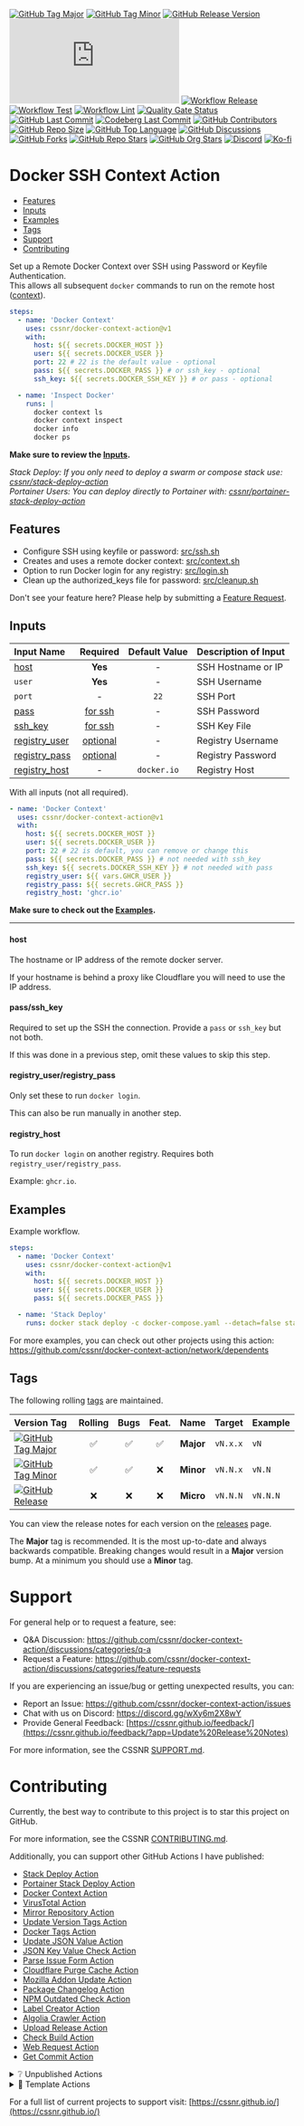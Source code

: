 [![GitHub Tag Major](https://img.shields.io/github/v/tag/cssnr/docker-context-action?sort=semver&filter=!v*.*&logo=git&logoColor=white&labelColor=585858&label=%20)](https://github.com/cssnr/docker-context-action/tags)
[![GitHub Tag Minor](https://img.shields.io/github/v/tag/cssnr/docker-context-action?sort=semver&filter=!v*.*.*&logo=git&logoColor=white&labelColor=585858&label=%20)](https://github.com/cssnr/docker-context-action/releases)
[![GitHub Release Version](https://img.shields.io/github/v/release/cssnr/docker-context-action?logo=git&logoColor=white&labelColor=585858&label=%20)](https://github.com/cssnr/docker-context-action/releases/latest)
[![GitHub Dist Size](https://img.shields.io/github/size/cssnr/docker-context-action/dist%2Findex.js?logo=bookstack&logoColor=white&label=dist%20size)](https://github.com/cssnr/docker-context-action/blob/master/src)
[![Workflow Release](https://img.shields.io/github/actions/workflow/status/cssnr/docker-context-action/release.yaml?logo=cachet&label=release)](https://github.com/cssnr/docker-context-action/actions/workflows/release.yaml)
[![Workflow Test](https://img.shields.io/github/actions/workflow/status/cssnr/docker-context-action/test.yaml?logo=cachet&label=test)](https://github.com/cssnr/docker-context-action/actions/workflows/test.yaml)
[![Workflow Lint](https://img.shields.io/github/actions/workflow/status/cssnr/docker-context-action/lint.yaml?logo=cachet&label=lint)](https://github.com/cssnr/docker-context-action/actions/workflows/lint.yaml)
[![Quality Gate Status](https://sonarcloud.io/api/project_badges/measure?project=cssnr_docker-context-action&metric=alert_status)](https://sonarcloud.io/summary/new_code?id=cssnr_docker-context-action)
[![GitHub Last Commit](https://img.shields.io/github/last-commit/cssnr/docker-context-action?logo=github&label=updated)](https://github.com/cssnr/docker-context-action/pulse)
[![Codeberg Last Commit](https://img.shields.io/gitea/last-commit/cssnr/docker-context-action/master?gitea_url=https%3A%2F%2Fcodeberg.org%2F&logo=codeberg&logoColor=white&label=updated)](https://codeberg.org/cssnr/docker-context-action)
[![GitHub Contributors](https://img.shields.io/github/contributors-anon/cssnr/docker-context-action?logo=github)](https://github.com/cssnr/docker-context-action/graphs/contributors)
[![GitHub Repo Size](https://img.shields.io/github/repo-size/cssnr/docker-context-action?logo=bookstack&logoColor=white&label=repo%20size)](https://github.com/cssnr/docker-context-action?tab=readme-ov-file#readme)
[![GitHub Top Language](https://img.shields.io/github/languages/top/cssnr/docker-context-action?logo=sharp&logoColor=white)](https://github.com/cssnr/docker-context-action)
[![GitHub Discussions](https://img.shields.io/github/discussions/cssnr/docker-context-action?logo=github)](https://github.com/cssnr/docker-context-action/discussions)
[![GitHub Forks](https://img.shields.io/github/forks/cssnr/docker-context-action?style=flat&logo=github)](https://github.com/cssnr/docker-context-action/forks)
[![GitHub Repo Stars](https://img.shields.io/github/stars/cssnr/docker-context-action?style=flat&logo=github)](https://github.com/cssnr/docker-context-action/stargazers)
[![GitHub Org Stars](https://img.shields.io/github/stars/cssnr?style=flat&logo=github&label=org%20stars)](https://cssnr.github.io/)
[![Discord](https://img.shields.io/discord/899171661457293343?logo=discord&logoColor=white&label=discord&color=7289da)](https://discord.gg/wXy6m2X8wY)
[![Ko-fi](https://img.shields.io/badge/Ko--fi-72a5f2?logo=kofi&label=support)](https://ko-fi.com/cssnr)

# Docker SSH Context Action

- [Features](#Features)
- [Inputs](#Inputs)
- [Examples](#Examples)
- [Tags](#Tags)
- [Support](#Support)
- [Contributing](#Contributing)

Set up a Remote Docker Context over SSH using Password or Keyfile Authentication.  
This allows all subsequent `docker` commands to run on the remote host ([context](https://docs.docker.com/engine/manage-resources/contexts/)).

```yaml
steps:
  - name: 'Docker Context'
    uses: cssnr/docker-context-action@v1
    with:
      host: ${{ secrets.DOCKER_HOST }}
      user: ${{ secrets.DOCKER_USER }}
      port: 22 # 22 is the default value - optional
      pass: ${{ secrets.DOCKER_PASS }} # or ssh_key - optional
      ssh_key: ${{ secrets.DOCKER_SSH_KEY }} # or pass - optional

  - name: 'Inspect Docker'
    runs: |
      docker context ls
      docker context inspect
      docker info
      docker ps
```

**Make sure to review the [Inputs](#Inputs).**

_Stack Deploy: If you only need to deploy a swarm or compose stack use: [cssnr/stack-deploy-action](https://github.com/cssnr/stack-deploy-action)_  
_Portainer Users: You can deploy directly to Portainer with: [cssnr/portainer-stack-deploy-action](https://github.com/cssnr/portainer-stack-deploy-action)_

## Features

- Configure SSH using keyfile or password: [src/ssh.sh](src/ssh.sh)
- Creates and uses a remote docker context: [src/context.sh](src/context.sh)
- Option to run Docker login for any registry: [src/login.sh](src/login.sh)
- Clean up the authorized_keys file for password: [src/cleanup.sh](src/cleanup.sh)

Don't see your feature here? Please help by submitting a [Feature Request](https://github.com/cssnr/docker-context-action/discussions/categories/feature-requests).

## Inputs

| Input&nbsp;Name                              |                Required                 | Default&nbsp;Value | Description&nbsp;of&nbsp;Input |
| :------------------------------------------- | :-------------------------------------: | :----------------: | :----------------------------- |
| [host](#host)                                |                 **Yes**                 |         -          | SSH Hostname or IP             |
| `user`                                       |                 **Yes**                 |         -          | SSH Username                   |
| `port`                                       |                    -                    |        `22`        | SSH Port                       |
| [pass](#passssh_key)                         |         [for ssh](#passssh_key)         |         -          | SSH Password                   |
| [ssh_key](#passssh_key)                      |         [for ssh](#passssh_key)         |         -          | SSH Key File                   |
| [registry_user](#registry_userregistry_pass) | [optional](#registry_userregistry_pass) |         -          | Registry Username              |
| [registry_pass](#registry_userregistry_pass) | [optional](#registry_userregistry_pass) |         -          | Registry Password              |
| [registry_host](#registry_host)              |                    -                    |    `docker.io`     | Registry Host                  |

With all inputs (not all required).

```yaml
- name: 'Docker Context'
  uses: cssnr/docker-context-action@v1
  with:
    host: ${{ secrets.DOCKER_HOST }}
    user: ${{ secrets.DOCKER_USER }}
    port: 22 # 22 is default, you can remove or change this
    pass: ${{ secrets.DOCKER_PASS }} # not needed with ssh_key
    ssh_key: ${{ secrets.DOCKER_SSH_KEY }} # not needed with pass
    registry_user: ${{ vars.GHCR_USER }}
    registry_pass: ${{ secrets.GHCR_PASS }}
    registry_host: 'ghcr.io'
```

**Make sure to check out the [Examples](#Examples).**

---

#### host

The hostname or IP address of the remote docker server.

If your hostname is behind a proxy like Cloudflare you will need to use the IP address.

#### pass/ssh_key

Required to set up the SSH the connection. Provide a `pass` or `ssh_key` but not both.

If this was done in a previous step, omit these values to skip this step.

#### registry_user/registry_pass

Only set these to run `docker login`.

This can also be run manually in another step.

#### registry_host

To run `docker login` on another registry. Requires both `registry_user/registry_pass`.

Example: `ghcr.io`.

## Examples

Example workflow.

```yaml
steps:
  - name: 'Docker Context'
    uses: cssnr/docker-context-action@v1
    with:
      host: ${{ secrets.DOCKER_HOST }}
      user: ${{ secrets.DOCKER_USER }}
      pass: ${{ secrets.DOCKER_PASS }}

  - name: 'Stack Deploy'
    runs: docker stack deploy -c docker-compose.yaml --detach=false stack-name
```

For more examples, you can check out other projects using this action:  
https://github.com/cssnr/docker-context-action/network/dependents

## Tags

The following rolling [tags](https://github.com/cssnr/docker-context-action/tags) are maintained.

| Version&nbsp;Tag                                                                                                                                                                                                           | Rolling | Bugs | Feat. |   Name    |  Target  | Example  |
| :------------------------------------------------------------------------------------------------------------------------------------------------------------------------------------------------------------------------- | :-----: | :--: | :---: | :-------: | :------: | :------- |
| [![GitHub Tag Major](https://img.shields.io/github/v/tag/cssnr/docker-context-action?sort=semver&filter=!v*.*&style=for-the-badge&label=%20&color=44cc10)](https://github.com/cssnr/docker-context-action/releases/latest) |   ✅    |  ✅  |  ✅   | **Major** | `vN.x.x` | `vN`     |
| [![GitHub Tag Minor](https://img.shields.io/github/v/tag/cssnr/docker-context-action?sort=semver&filter=!v*.*.*&style=for-the-badge&label=%20&color=blue)](https://github.com/cssnr/docker-context-action/releases/latest) |   ✅    |  ✅  |  ❌   | **Minor** | `vN.N.x` | `vN.N`   |
| [![GitHub Release](https://img.shields.io/github/v/release/cssnr/docker-context-action?style=for-the-badge&label=%20&color=red)](https://github.com/cssnr/docker-context-action/releases/latest)                           |   ❌    |  ❌  |  ❌   | **Micro** | `vN.N.N` | `vN.N.N` |

You can view the release notes for each version on the [releases](https://github.com/cssnr/docker-context-action/releases) page.

The **Major** tag is recommended. It is the most up-to-date and always backwards compatible.
Breaking changes would result in a **Major** version bump. At a minimum you should use a **Minor** tag.

# Support

For general help or to request a feature, see:

- Q&A Discussion: https://github.com/cssnr/docker-context-action/discussions/categories/q-a
- Request a Feature: https://github.com/cssnr/docker-context-action/discussions/categories/feature-requests

If you are experiencing an issue/bug or getting unexpected results, you can:

- Report an Issue: https://github.com/cssnr/docker-context-action/issues
- Chat with us on Discord: https://discord.gg/wXy6m2X8wY
- Provide General Feedback: [https://cssnr.github.io/feedback/](https://cssnr.github.io/feedback/?app=Update%20Release%20Notes)

For more information, see the CSSNR [SUPPORT.md](https://github.com/cssnr/.github/blob/master/.github/SUPPORT.md#support).

# Contributing

Currently, the best way to contribute to this project is to star this project on GitHub.

For more information, see the CSSNR [CONTRIBUTING.md](https://github.com/cssnr/.github/blob/master/.github/CONTRIBUTING.md#contributing).

Additionally, you can support other GitHub Actions I have published:

- [Stack Deploy Action](https://github.com/cssnr/stack-deploy-action?tab=readme-ov-file#readme)
- [Portainer Stack Deploy Action](https://github.com/cssnr/portainer-stack-deploy-action?tab=readme-ov-file#readme)
- [Docker Context Action](https://github.com/cssnr/docker-context-action?tab=readme-ov-file#readme)
- [VirusTotal Action](https://github.com/cssnr/virustotal-action?tab=readme-ov-file#readme)
- [Mirror Repository Action](https://github.com/cssnr/mirror-repository-action?tab=readme-ov-file#readme)
- [Update Version Tags Action](https://github.com/cssnr/update-version-tags-action?tab=readme-ov-file#readme)
- [Docker Tags Action](https://github.com/cssnr/docker-tags-action?tab=readme-ov-file#readme)
- [Update JSON Value Action](https://github.com/cssnr/update-json-value-action?tab=readme-ov-file#readme)
- [JSON Key Value Check Action](https://github.com/cssnr/json-key-value-check-action?tab=readme-ov-file#readme)
- [Parse Issue Form Action](https://github.com/cssnr/parse-issue-form-action?tab=readme-ov-file#readme)
- [Cloudflare Purge Cache Action](https://github.com/cssnr/cloudflare-purge-cache-action?tab=readme-ov-file#readme)
- [Mozilla Addon Update Action](https://github.com/cssnr/mozilla-addon-update-action?tab=readme-ov-file#readme)
- [Package Changelog Action](https://github.com/cssnr/package-changelog-action?tab=readme-ov-file#readme)
- [NPM Outdated Check Action](https://github.com/cssnr/npm-outdated-action?tab=readme-ov-file#readme)
- [Label Creator Action](https://github.com/cssnr/label-creator-action?tab=readme-ov-file#readme)
- [Algolia Crawler Action](https://github.com/cssnr/algolia-crawler-action?tab=readme-ov-file#readme)
- [Upload Release Action](https://github.com/cssnr/upload-release-action?tab=readme-ov-file#readme)
- [Check Build Action](https://github.com/cssnr/check-build-action?tab=readme-ov-file#readme)
- [Web Request Action](https://github.com/cssnr/web-request-action?tab=readme-ov-file#readme)
- [Get Commit Action](https://github.com/cssnr/get-commit-action?tab=readme-ov-file#readme)

<details><summary>❔ Unpublished Actions</summary>

These actions are not published on the Marketplace, but may be useful.

- [cssnr/draft-release-action](https://github.com/cssnr/draft-release-action?tab=readme-ov-file#readme) - Keep a draft release ready to publish.
- [cssnr/env-json-action](https://github.com/cssnr/env-json-action?tab=readme-ov-file#readme) - Convert env file to json or vice versa.
- [cssnr/push-artifacts-action](https://github.com/cssnr/push-artifacts-action?tab=readme-ov-file#readme) - Sync files to a remote host with rsync.
- [smashedr/update-release-notes-action](https://github.com/smashedr/update-release-notes-action?tab=readme-ov-file#readme) - Update release notes.
- [smashedr/combine-release-notes-action](https://github.com/smashedr/combine-release-notes-action?tab=readme-ov-file#readme) - Combine release notes.

---

</details>

<details><summary>📝 Template Actions</summary>

These are basic action templates that I use for creating new actions.

- [js-test-action](https://github.com/smashedr/js-test-action?tab=readme-ov-file#readme) - JavaScript
- [py-test-action](https://github.com/smashedr/py-test-action?tab=readme-ov-file#readme) - Python
- [ts-test-action](https://github.com/smashedr/ts-test-action?tab=readme-ov-file#readme) - TypeScript
- [docker-test-action](https://github.com/smashedr/docker-test-action?tab=readme-ov-file#readme) - Docker Image

Note: The `docker-test-action` builds, runs and pushes images to [GitHub Container Registry](https://docs.github.com/en/packages/working-with-a-github-packages-registry/working-with-the-container-registry).

---

</details>

For a full list of current projects to support visit: [https://cssnr.github.io/](https://cssnr.github.io/)
